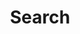 ---
title: "Search"
layout: "search"
description: "Description for Search"
summary: "search here"
placeholder: "placeholder text in search input box"
---
